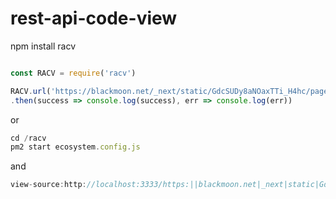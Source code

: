 # rest-api-code-view

npm install racv

```javascript

const RACV = require('racv')

RACV.url('https://blackmoon.net/_next/static/GdcSUDy8aNOaxTTi_H4hc/pages/login.js')
.then(success => console.log(success), err => console.log(err))

```

or 
```javascript
cd /racv
pm2 start ecosystem.config.js 
```
and

```javascript
view-source:http://localhost:3333/https:||blackmoon.net|_next|static|GdcSUDy8aNOaxTTi_H4hc|pages|login.js
```
